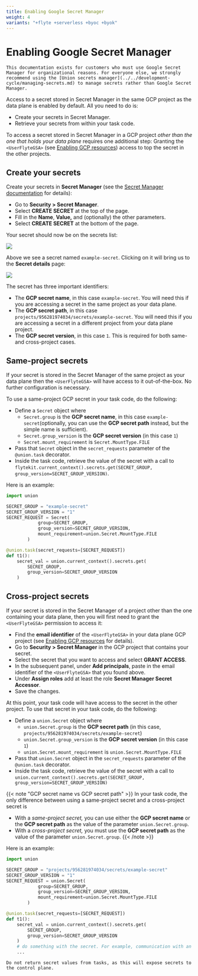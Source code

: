 ```yaml
---
title: Enabling Google Secret Manager
weight: 4
variants: "+flyte +serverless +byoc +byok"
---
```


# Enabling Google Secret Manager

```--note--
This documentation exists for customers who must use Google Secret Manager for organizational reasons. For everyone else, we strongly recommend using the [Union secrets manager](../../development-cycle/managing-secrets.md) to manage secrets rather than Google Secret Manager.
```

Access to a secret stored in Secret Manager in the same GCP project as the data plane is enabled by default.
All you need to do is:

* Create your secrets in Secret Manager.
* Retrieve your secrets from within your task code.

To access a secret stored in Secret Manager in a GCP project _other than the one that holds your data plane_ requires one additional step:
Granting the `<UserFlyteGSA>` (see [Enabling GCP resources](./index.md)) access to top the secret in the other projects.

## Create your secrets

Create your secrets in **Secret Manager** (see the [Secret Manager documentation](https://cloud.google.com/secret-manager/docs) for details):

* Go to **Security > Secret Manager**.
* Select **CREATE SECRET** at the top of the page.
* Fill in the **Name**, **Value,** and (optionally) the other parameters.
* Select **CREATE SECRET** at the bottom of the page.

Your secret should now be on the secrets list:

![](/_static/images/user-guide/integrations/enabling-gcp-resources/enabling-google-secret-manager/secret-manager.png)

Above we see a secret named `example-secret`.
Clicking on it will bring us to the **Secret details** page:

![](/_static/images/user-guide/integrations/enabling-gcp-resources/enabling-google-secret-manager/secret-details.png)

The secret has three important identifiers:

* The **GCP secret name**, in this case `example-secret`.
  You will need this if you are accessing a secret in the same project as your data plane.
* The **GCP secret path**, in this case `projects/956281974034/secrets/example-secret`.
  You will need this if you are accessing a secret in a different project from your data plane project.
* The **GCP secret version**, in this case `1`.
  This is required for both same- and cross-project cases.

## Same-project secrets

If your secret is stored in the Secret Manager of the same project as your data plane then the `<UserFlyteGSA>` will have access to it out-of-the-box.
No further configuration is necessary.

To use a same-project GCP secret in your task code, do the following:

* Define a `Secret` object where
  * `Secret.group` is the **GCP secret name**, in this case `example-secret`(optionally, you can use the **GCP secret path** instead, but the simple name is sufficient).
  * `Secret.group_version` is the **GCP secret version** (in this case `1`)
  * `Secret.mount_requirement` is `Secret.MountType.FILE`
* Pass that `Secret` object in the `secret_requests` parameter of the `@union.task` decorator.
* Inside the task code, retrieve the value of the secret with a call to
  `flytekit.current_context().secrets.get(SECRET_GROUP, group_version=SECRET_GROUP_VERSION)`.

Here is an example:

```python
import union

SECRET_GROUP = "example-secret"
SECRET_GROUP_VERSION = "1"
SECRET_REQUEST = Secret(
            group=SECRET_GROUP,
            group_version=SECRET_GROUP_VERSION,
            mount_requirement=union.Secret.MountType.FILE
        )

@union.task(secret_requests=[SECRET_REQUEST])
def t1():
    secret_val = union.current_context().secrets.get(
        SECRET_GROUP,
        group_version=SECRET_GROUP_VERSION
    )
```

## Cross-project secrets

If your secret is stored in the Secret Manager of a project other than the one containing your data plane, then you will first need to grant the `<UserFlyteGSA>` permission to access it:

* Find the **email identifier** of the `<UserFlyteGSA>` in your data plane GCP project (see [Enabling GCP resources](./index.md) for details).
* Go to **Security > Secret Manager** in the GCP project that contains your secret.
* Select the secret that you want to access and select **GRANT ACCESS**.
* In the subsequent panel, under **Add principals**, paste in the email identifier of the `<UserFlyteGSA>` that you found above.
* Under **Assign roles** add at least the role **Secret Manager Secret Accessor**.
* Save the changes.

At this point, your task code will have access to the secret in the other project. To use that secret in your task code, do the following:

* Define a `union.Secret` object where
  * `union.Secret.group` is the **GCP secret path** (in this case, `projects/956281974034/secrets/example-secret`)
  * `union.Secret.group_version` is the **GCP secret version** (in this case `1`)
  * `union.Secret.mount_requirement` is `union.Secret.MountType.FILE`
* Pass that `union.Secret` object in the `secret_requests` parameter of the `@union.task` decorator.
* Inside the task code, retrieve the value of the secret with a call to\
`union.current_context().secrets.get(SECRET_GROUP, group_version=SECRET_GROUP_VERSION)`

{{< note "GCP secret name vs GCP secret path" >}}
In your task code, the only difference between using a same-project secret and a cross-project secret is

* With a _same-project secret,_ you can use either the **GCP secret name** or the **GCP secret path** as the value of the parameter `union.Secret.group`.
* With a _cross-project secret,_ you must use the **GCP secret path** as the value of the parameter `union.Secret.group`.
{{< /note >}}

Here is an example:

```python
import union

SECRET_GROUP = "projects/956281974034/secrets/example-secret"
SECRET_GROUP_VERSION = "1"
SECRET_REQUEST = union.Secret(
            group=SECRET_GROUP,
            group_version=SECRET_GROUP_VERSION,
            mount_requirement=union.Secret.MountType.FILE
        )

@union.task(secret_requests=[SECRET_REQUEST])
def t1():
    secret_val = union.current_context().secrets.get(
        SECRET_GROUP,
        group_version=SECRET_GROUP_VERSION
    )
    # do something with the secret. For example, communication with an external API.
    ...
```

```--warning--
Do not return secret values from tasks, as this will expose secrets to the control plane.
```
